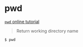 pwd
===

[`pwd` online tutorial](https://alibaba.github.io/arthas/arthas-tutorials?language=en&id=command-pwd)

> Return working directory name


```bash
$ pwd
```